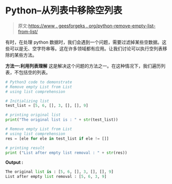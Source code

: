 # Python–从列表中移除空列表

> 原文:[https://www . geesforgeks . org/python-remove-empty-list-from-list/](https://www.geeksforgeeks.org/python-remove-empty-list-from-list/)

有时，在处理 python 数据时，我们会遇到一个问题，需要过滤掉某些空数据。这些可以是无、空字符串等。这在许多领域都有应用。让我们讨论可以执行空列表移除的某些方法。

**方法一:利用列表理解**
这是解决这个问题的方法之一。在这种情况下，我们遍历列表，不包括空的列表。

```py
# Python3 code to demonstrate 
# Remove empty List from List
# using list comprehension

# Initializing list 
test_list = [5, 6, [], 3, [], [], 9]

# printing original list 
print("The original list is : " + str(test_list))

# Remove empty List from List
# using list comprehension
res = [ele for ele in test_list if ele != []]

# printing result 
print ("List after empty list removal : " + str(res))
```

**Output :**

```py
The original list is : [5, 6, [], 3, [], [], 9]
List after empty list removal : [5, 6, 3, 9]

```